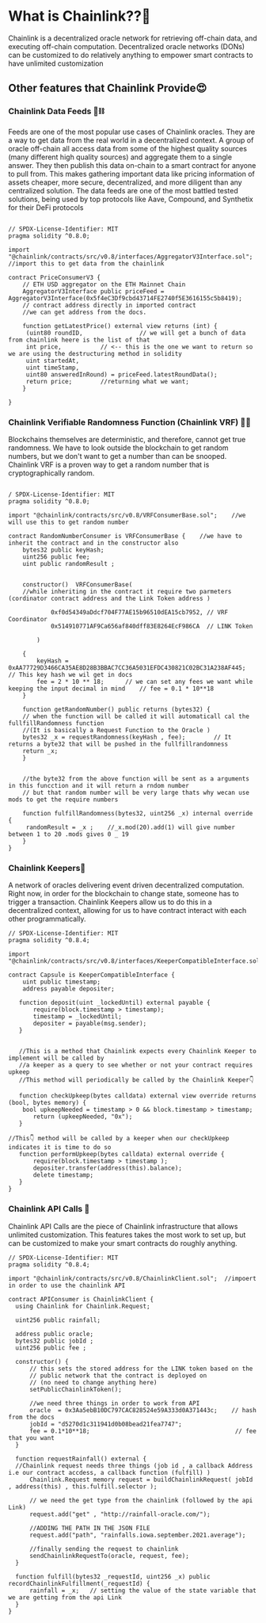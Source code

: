 # What is Chainlink??🤔
Chainlink is a decentralized oracle network for retrieving off-chain data, and executing 
off-chain computation. Decentralized oracle networks (DONs) can be customized to do relatively
anything to empower smart contracts to have unlimited customization

## Other features that Chainlink Provide😍

### Chainlink Data Feeds 🧧⛓

Feeds are one of the most popular use cases of Chainlink oracles.
They are a way to get data from the real world in a decentralized context.
A group of oracle off-chain all access data from some of the highest quality sources
(many different high quality sources) and aggregate them to a single answer. 
They then publish this data on-chain to a smart contract for anyone to pull from. This makes gathering important data like pricing
information of assets cheaper, more secure, decentralized, and more diligent than any centralized solution.
The data feeds are one of the most battled tested solutions, being used by top protocols like Aave, Compound, and Synthetix for their DeFi protocols

```solidity

// SPDX-License-Identifier: MIT
pragma solidity ^0.8.0;

import "@chainlink/contracts/src/v0.8/interfaces/AggregatorV3Interface.sol";  //import this to get data from the chainlink

contract PriceConsumerV3 {
    // ETH USD aggregator on the ETH Mainnet Chain
    AggregatorV3Interface public priceFeed = AggregatorV3Interface(0x5f4eC3Df9cbd43714FE2740f5E3616155c5b8419);
    // contract address directly in imported contract
    //we can get address from the docs.
    
    function getLatestPrice() external view returns (int) {
     (uint80 roundID,                // we will get a bunch of data from chainlink heere is the list of that
     int price,           // <-- this is the one we want to return so we are using the destructuring method in solidity
     uint startedAt,
     uint timeStamp,
     uint80 answeredInRound) = priceFeed.latestRoundData();
     return price;        //returning what we want;
    }
    
}
```

### Chainlink Verifiable Randomness Function (Chainlink VRF) 🎲🔮

Blockchains themselves are deterministic, and therefore, cannot get true randomness. We have to look outside the blockchain to get random numbers,
but we don't want to get a number than can be snooped. Chainlink VRF is a proven way to get a random number that is cryptographically random.

```solidity

/ SPDX-License-Identifier: MIT
pragma solidity ^0.8.0;

import "@chainlink/contracts/src/v0.8/VRFConsumerBase.sol";    //we will use this to get random number 

contract RandomNumberConsumer is VRFConsumerBase {    //we have to inherit the contract and in the constructor also
    bytes32 public keyHash;             
    uint256 public fee;
    uint public randomResult ;
    

    constructor()  VRFConsumerBase(  
    //while inheriting in the contract it require two parmeters (cordinator contract address and the Link Token address )
    
            0xf0d54349aDdcf704F77AE15b96510dEA15cb7952, // VRF Coordinator
            0x514910771AF9Ca656af840dff83E8264EcF986CA  // LINK Token
            
        ) 
        
    {
        keyHash = 0xAA77729D3466CA35AE8D28B3BBAC7CC36A5031EFDC430821C02BC31A238AF445;  // This key hash we wil get in docs
        fee = 2 * 10 ** 18;      // we can set any fees we want while keeping the input decimal in mind    // fee = 0.1 * 10**18
    }
    
    function getRandomNumber() public returns (bytes32) { 
    // when the function will be called it will automaticall cal the fullfillRandomness function
    //(It is basically a Request Function to the Oracle )
    bytes32 _x = requestRandomness(keyHash , fee);        // It returns a byte32 that will be pushed in the fullfillrandomness
    return _x;
    }
    
    
    //the byte32 from the above function will be sent as a arguments in this funcction and it will return a rndom number 
    // but that random number will be very large thats why wecan use mods to get the require numbers
    
    function fulfillRandomness(bytes32, uint256 _x) internal override {
     randomResult = _x ;    //_x.mod(20).add(1) will give number between 1 to 20 .mods gives 0 _ 19 
    }
}

```
### Chainlink Keepers🤠

 A network of oracles delivering event driven decentralized computation. Right now, in order for the blockchain to change state, someone has to trigger a transaction.
 Chainlink Keepers allow us to do this in a decentralized context, allowing for us to have contract interact with each other programmatically.
 
 ```solidity
 // SPDX-License-Identifier: MIT
pragma solidity ^0.8.4;

import "@chainlink/contracts/src/v0.8/interfaces/KeeperCompatibleInterface.sol";

contract Capsule is KeeperCompatibleInterface {   
     uint public timestamp;
     address payable depositer;

    function deposit(uint _lockedUntil) external payable {
        require(block.timestamp > timestamp);
        timestamp = _lockedUntil;
        depositer = payable(msg.sender);
    }


    //This is a method that Chainlink expects every Chainlink Keeper to implement will be called by
    //a keeper as a query to see whether or not your contract requires upkeep
    //This method will periodically be called by the Chainlink Keeper👇
    
    function checkUpkeep(bytes calldata) external view override returns (bool, bytes memory) {
     bool upkeepNeeded = timestamp > 0 && block.timestamp > timestamp;
        return (upkeepNeeded, "0x");
    }

//This👇 method will be called by a keeper when our checkUpkeep indicates it is time to do so
    function performUpkeep(bytes calldata) external override {
        require(block.timestamp > timestamp );
        depositer.transfer(address(this).balance);
        delete timestamp;
    }   
}
 ```
 ### Chainlink API Calls 🥶
 
  Chainlink API Calls are the piece of Chainlink infrastructure that allows unlimited customization. This features takes the most work to set up,
  but can be customized to make your smart contracts do roughly anything.
  
  ```solidity
  // SPDX-License-Identifier: MIT
pragma solidity ^0.8.4;

import "@chainlink/contracts/src/v0.8/ChainlinkClient.sol";  //impoert in order to use the chainlink API

contract APIConsumer is ChainlinkClient {
    using Chainlink for Chainlink.Request;  
  
    uint256 public rainfall;
    
    address public oracle;
    bytes32 public jobId ;
    uint256 public fee ;
    
    constructor() {
        // this sets the stored address for the LINK token based on the 
        // public network that the contract is deployed on
        // (no need to change anything here)
        setPublicChainlinkToken();
        
        //we need three things in order to work from API
        oracle  = 0x3Aa5ebB10DC797CAC828524e59A333d0A371443c;    // hash from the docs
        jobId = "d5270d1c311941d0b08bead21fea7747";
        fee = 0.1*10**18;                                         // fee that you want
    }
    
    function requestRainfall() external {
    //Chainlink request needs three things (job id , a callback Address i.e our contract accdess, a callback function (fulfill) )
        Chainlink.Request memory request = buildChainlinkRequest( jobId , address(this) , this.fulfill.selector );
        
        // we need the get type from the chainlink (followed by the api Link)
        request.add("get" , "http://rainfall-oracle.com/");
        
        //ADDING THE PATH IN THE JSON FILE
        request.add("path", "rainfalls.iowa.september.2021.average");
        
        //finally sending the request to chainlink
        sendChainlinkRequestTo(oracle, request, fee);
    }
    
    function fulfill(bytes32 _requestId, uint256 _x) public recordChainlinkFulfillment(_requestId) {
        rainfall = _x;   // setting the value of the state variable that we are getting from the api Link
    }
}

  ```
 
